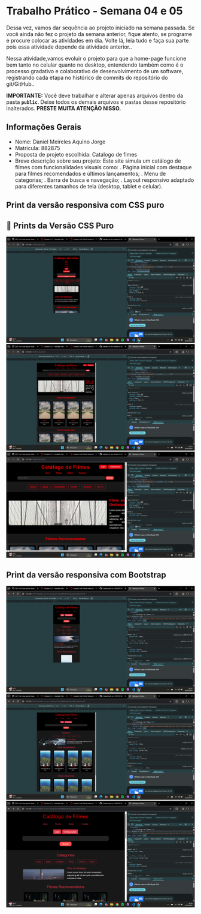 # Trabalho Prático - Semana 04 e 05

Dessa vez, vamos dar sequência ao projeto iniciado na semana passada. Se você ainda não fez o projeto da semana anterior, fique atento, se programe e procure colocar as atividades em dia. Volte lá, leia tudo e faça sua parte pois essa atividade depende da atividade anterior..

Nessa atividade,vamos evoluir o projeto para que a home-page funcione bem tanto no celular quanto no desktop, entendendo também como é o processo gradativo e colaborativo de desenvolvimento de um software, registrando cada etapa no histórico de commits do repositório do git/GitHub..

**IMPORTANTE:** Você deve trabalhar e alterar apenas arquivos dentro da pasta **`public`**. Deixe todos os demais arquivos e pastas desse repositório inalterados. **PRESTE MUITA ATENÇÃO NISSO.**

## Informações Gerais

- Nome: Daniel Meireles Aquino Jorge
- Matricula: 882875
- Proposta de projeto escolhida: Catalogo de fimes
- Breve descrição sobre seu projeto: 
  Este site simula um catálogo de filmes com funcionalidades visuais como:
. Página inicial com destaque para filmes recomendados e últimos lançamentos;
. Menu de categorias;
. Barra de busca e navegação;
. Layout responsivo adaptado para diferentes tamanhos de tela (desktop, tablet e celular).

## Print da versão responsiva com CSS puro

## 📸 Prints da Versão CSS Puro

![Print 1](public/printcss1.jpg.png)  
![Print 2](public/printcss2.jpg.png)  
![Print 3](public/printcss3.jpg.png)

## Print da versão responsiva com Bootstrap

![Print 1](public/printbootstrap1.jpg.png)  
![Print 2](public/printbootstrap2.jpg.png)  
![Print 3](public/printbootstrap3.jpg.png)

